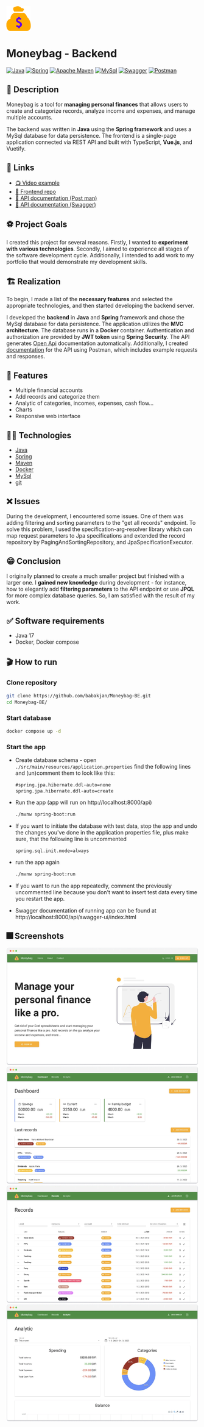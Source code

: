 <img src="assets/images/moneybag-logo.svg" alt="Moneybag logo" width=64 />

# Moneybag - Backend

[![Java](https://img.shields.io/badge/java-%23ED8B00.svg?style=flat&logo=java&logoColor=white&color=f1931c)](https://www.java.com/en/)
[![Spring](https://img.shields.io/badge/spring-%236DB33F.svg?style=flat&logo=spring&logoColor=white)](https://spring.io)
[![Apache Maven](https://img.shields.io/badge/Apache%20Maven-C71A36?style=flat&logo=Apache%20Maven&logoColor=white)](https://maven.apache.org)
[![MySql](https://img.shields.io/badge/MySQL-00000F?style=flat&logo=mysql&logoColor=white&color=3d6e93)](https://www.mysql.com)
[![Swagger](https://img.shields.io/badge/-Swagger-%23Clojure?style=flat&logo=swagger&logoColor=white)](https://swagger.io)
[![Postman](https://img.shields.io/badge/Postman-FF6C37?style=flat&logo=postman&logoColor=white)](https://www.postman.com)

## 📝 Description

Moneybag is a tool for **managing personal finances** that allows users to create and categorize records, analyze income
and expenses, and manage multiple accounts.

The backend was written in **Java** using the **Spring framework** and uses a MySql database for data persistence. The
frontend
is a single-page application connected via REST API and built with TypeScript, **Vue.js**, and Vuetify.

## 🔗 Links

- [📺 Video example](https://www.youtube.com/watch?v=rzZ-Xvy9iwY)
- [💅 Frontend repo](https://github.com/janbabak/Moneybag-FE)
- [📯 API documentation (Post man)](https://documenter.getpostman.com/view/131905572s93CRKWwv#b9ffcedf-337f-4546-8095-5740e9047e96)
- [📄 API documentation (Swagger)](https://janbabak.github.io/Moneybag-BE/)

## ⚽️ Project Goals

I created this project for several reasons. Firstly, I wanted to **experiment with various technologies**. Secondly, I
aimed
to experience all stages of the software development cycle. Additionally, I intended to add work to my portfolio that
would demonstrate my development skills.

## 🏗️ Realization

To begin, I made a list of the **necessary features** and selected the appropriate technologies, and then started
developing the backend server.

I developed the **backend** in **Java** and **Spring** framework and chose the MySql database for data persistence. The
application
utilizes the **MVC architecture**. The database runs in a **Docker** container. Authentication and authorization are
provided by
**JWT token** using **Spring Security**. The API generates [Open Api](https://janbabak.github.io/Moneybag-BE/)
documentation automatically. Additionally, I created
[documentation](https://documenter.getpostman.com/view/13190557/2s93CRKWwv#b9ffcedf-337f-4546-8095-5740e9047e96) for the
API using Postman, which includes example requests and responses.

## 🚀 Features

- Multiple financial accounts
- Add records and categorize them
- Analytic of categories, incomes, expenses, cash flow...
- Charts
- Responsive web interface

## 🧑‍🔬 Technologies

- [Java](https://www.java.com/en/)
- [Spring](https://spring.io)
- [Maven](https://maven.apache.org)
- [Docker](https://www.docker.com)
- [MySql](https://www.mysql.com)
- [git](https://git-scm.com)

## ❌ Issues

During the development, I encountered some issues. One of them was adding filtering and sorting parameters to the "get
all records" endpoint. To solve this problem, I used the specification-arg-resolver library which can map request
parameters to Jpa specifications and extended the record repository by PagingAndSortingRepository, and
JpaSpecificationExecutor.

## 😁 Conclusion

I originally planned to create a much smaller project but finished with a larger one. I **gained new knowledge** during
development - for instance, how to elegantly add **filtering parameters** to the API endpoint or use **JPQL** for more
complex database queries. So, I am satisfied with the result of my work.

## ✅ Software requirements

- Java 17
- Docker, Docker compose

## 🎬 How to run

### Clone repository

```bash
git clone https://github.com/babakjan/Moneybag-BE.git
cd Moneybag-BE/
```

### Start database

```bash
docker compose up -d
```

### Start the app

- Create database schema - open `./src/main/resources/application.properties` find the following lines and (un)comment
  them
  to look like this:
    ```
    #spring.jpa.hibernate.ddl-auto=none
    spring.jpa.hibernate.ddl-auto=create
    ```
- Run the app (app will run on http://localhost:8000/api)
    ```bash
    ./mvnw spring-boot:run
    ```
- If you want to initiate the database with test data, stop the app and undo the changes you've done in the application
  properties file,
  plus make sure, that the following line is uncommented
  ```
  spring.sql.init.mode=always
  ```
- run the app again
    ```bash
    ./mvnw spring-boot:run
    ```
- If you want to run the app repeatedly, comment the previously uncommented line because you don't want to insert test
  data
  every time you restart the app.

- Swagger documentation of running app can be found at http://localhost:8000/api/swagger-ui/index.html

## 🎆 Screenshots

<img src="assets/images/landing-shadow,rounded.webp" alt="Dashboard" />
<img src="assets/images/dashboard-shadow,rounded.webp" alt="Dashboard" />
<img src="assets/images/records-shadow,rounded.webp" alt="Dashboard" />
<img src="assets/images/analytic-shadow,rounded.webp" alt="Dashboard" />
